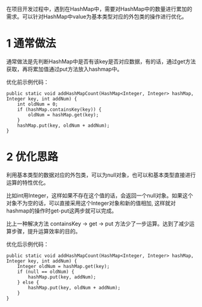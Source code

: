 <div class="jumbotron">
<p>在项目开发过程中，遇到在HashMap中，需要对HashMap中的数量进行累加的需求。可以针对HashMap中value为基本类型对应的外包类的操作进行优化。</p>
</div>

1 通常做法
===

通常做法是先判断HashMap中是否有该key是否对应数据，有的话，通过get方法获取，再将累加值通过put方法放入hashmap中。

优化前示例代码：

```
public static void addHashMapCount(HashMap<Integer, Integer> hashMap, Integer key, int addNum) {
	int oldNum = 0;
	if (hashMap.containsKey(key)) {
		oldNum = hashMap.get(key);
	}
	hashMap.put(key, oldNum + addNum);
}
```
	
2 优化思路
===

利用基本类型的数据对应的外包类，可以为null对象，也可以和基本类型直接进行运算的特性优化。

比如int用Integer，这样如果不存在这个值的话，会返回一个null对象。如果这个对象不为空的话，可以直接采用这个Integer对象和新的值相加, 这样就对hashmap的操作时get-put这两步就可以完成。

比上一种解决方法 containsKey -> get -> put 方法少了一步运算。达到了减少运算步骤，提升运算效率的目的。

优化后示例代码：

```
public static void addHashMapCount(HashMap<Integer, Integer> hashMap, Integer key, int addNum) {
	Integer oldNum = hashMap.get(key);
	if (null == oldNum) {
		hashMap.put(key, addNum);
	} else {
		hashMap.put(key, oldNum + addNum);
	}
}
```